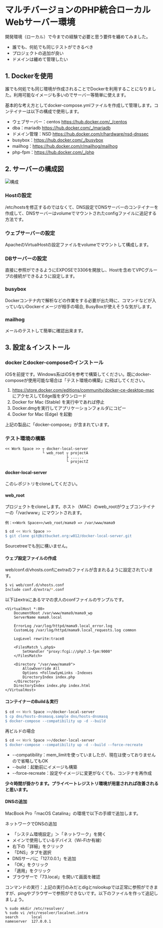 # マルチバージョンのPHP統合ローカルWebサーバー環境

開発環境（ローカル）で今までの経験で必要と思う要件を纏めてみました。

* 誰でも、何処でも同じテストができるべき
* プロジェクトの追加が良い
* ドメインは纏めて管理したい

## 1. Dockerを使用
誰でも何処でも同じ環境が作成されることでDockerを利用することになりました。利用可能なイメージも多いのでサーバー等簡単に使えます。

基本的な考え方としてdocker-compose.ymlファイルを作成して管理します。コンテイナーは以下の構成で使用します。

* ウェブサーバー：centos https://hub.docker.com/_/centos
* dba：mariadb https://hub.docker.com/_/mariadb
* ドメイン管理：NSD https://hub.docker.com/r/hardware/nsd-dnssec
* busybox：https://hub.docker.com/_/busybox
* mailhog：https://hub.docker.com/r/mailhog/mailhog
* php-fpm：https://hub.docker.com/_/php

## 2. サーバーの構成図

![構成](https://k.kakaocdn.net/dn/M4TlA/btqBEAc5OhU/tcTKt3YwWXVvlmsWvcdgk0/img.png "構成")

### Hostの設定
/etc/hostsを修正するのではなくて、DNS設定でDNSサーバーのコンテイナーを作成して、DNSサーバーはvolumeでマウントされたconfigファイルに追記する方法です。

### ウェブサーバーの設定
ApacheのVirtualHostの設定ファイルをvolumeでマウントして構成します。

### DBサーバーの設定
直接に参照ができるようにEXPOSEで3306を開放し、Hostを含めてVPCグループの接続ができるように設定します。

### busybox
Dockerコンテナ内で解析などの作業をする必要が出た時に、コマンドなどが入っていないDockerイメージが相手の場合, BusyBoxが使えそうな気がします。

### mailhog
メールのテストして簡単に確認出来ます。

## 3. 設定＆インストール

### dockerとdocker-composeのインストール

iOSを前提です。Windows系はiOSを参考で構築してください。既にdocker-composeが使用可能な場合は「テスト環境の構築」に飛ばしてください。

1. https://store.docker.com/editions/community/docker-ce-desktop-mac にアクセスしてEdge版をダウンロード
2. Docker for Mac (Stable) を実行中であれば停止
3. Docker.dmgを実行してアプリケーションフォルダにコピー
4. Docker for Mac (Edge) を起動

上記の製品に「docker-compose」が含まれています。

### テスト環境の構築
```
<< Work Space >> ┬ docker-local-server
                 └ web_root ┬ projectA
                            ├ ......
                            └ projectZ
```

#### docker-local-server
このレポジトリをcloneしてください。

#### web_root
プロジェクトをcloneします。ホスト（MAC）のweb_rootがウェブコンテイナーの「/var/www」にマウントされます。

```shell script
例：<<Work Space>>/web_root/mama9 => /var/www/mama9
```

```bash
$ cd << Work Space >>
$ git clone git@bitbucket.org:w012/docker-local-server.git
```
Sourcetreeでも別に構いません。

#### ウェブ設定ファイルの作成
web/conf.d/vhosts.confにextraのファイルが含まれるように設定されています。

```bash
$ vi web/conf.d/vhosts.conf
Include conf.d/extra/*.conf
```

以下はextraにあるママの求人のconfファイルのサンプルです。
```shell script
<VirtualHost *:80>
    DocumentRoot /var/www/mama9/mama9_wp
    ServerName mama9.local

    ErrorLog /var/log/httpd/mama9.local_error.log
    CustomLog /var/log/httpd/mama9.local_requests.log common

    LogLevel rewrite:trace8

    <FilesMatch \.php$>
        SetHandler "proxy:fcgi://php7.1-fpm:9000"
    </FilesMatch>

    <Directory "/var/www/mama9">
        AllowOverride All
        Options +FollowSymLinks -Indexes
        DirectoryIndex index.php
    </Directory>
    DirectoryIndex index.php index.html
</VirtualHost>
```

#### コンテイナーのBuild＆実行

```bash
$ cd << Work Space >>/docker-local-server
$ cp dns/hosts-dnsmasq.sample dns/hosts-dnsmasq
$ docker-compose --compatibility up -d --build
```

再ビルドの場合
```bash
$ cd << Work Space >>/docker-local-server
$ docker-compose --compatibility up -d --build --force-recreate
```
* --compatibility：mem_limitを使っていましたが、現在は使っておりませんので省略してもOK
* --build：起動前にイメージも構築
* --force-recreate：設定やイメージに変更がなくても、コンテナを再作成

__少々時間が掛かります。プライベートレジストリ環境が用意されれば改善されると思います。__

#### DNSの追加

MacBook Pro「macOS Catalina」の環境で以下の手順で追加します。

ネットワークでDNSの追加
* 「システム環境設定」＞「ネットワーク」を開く
* メインで使用しているデバイス（Wi-Fiか有線）
* 右下の「詳細」をクリック
* 「DNS」タブを選択
* DNSサーバに「127.0.0.1」を追加
* 「OK」をクリック
* 「適用」をクリック
* ブラウザーで「73.local」を開いて画面を確認

コンマンドの実行：上記の実行のみだとdigとnslookupでは正常に参照ができますが、pingやブラウザーで参照ができないです。以下のファイルを作って追記しましょう。
```shell script
% sudo mkdir /etc/resolver/
% sudo vi /etc/resolver/localnet.intra
search		local
nameserver	127.0.0.1
```

